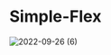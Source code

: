 # Simple-Flex
![2022-09-26 (6)](https://user-images.githubusercontent.com/105839759/192231454-55ca7935-7d75-420c-acd9-367d4552545d.png)
